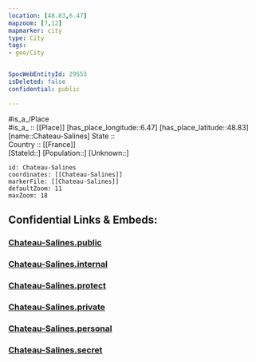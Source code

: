 ```yaml
---
location: [48.83,6.47] 
mapzoom: [7,12] 
mapmarker: city 
type: City
tags:
- geo/City


SpocWebEntityId: 29553
isDeleted: false
confidential: public

---
```

#is_a_/Place  
#is_a_ :: [[Place]] 
[has_place_longitude::6.47] 
[has_place_latitude::48.83] 
[name::Chateau-Salines] 
State ::  
Country :: [[France]]  
[StateId::] 
[Population::] 
[Unknown::] 


```leaflet
id: Chateau-Salines
coordinates: [[Chateau-Salines]] 
markerFile: [[Chateau-Salines]] 
defaultZoom: 11 
maxZoom: 18
```


## Confidential Links & Embeds: 

### [Chateau-Salines.public](/_public/\Earth\Continent\Europe\Europe~West\France\regions~France\Grand_Est\departments~Grand_Est\Moselle\communes~Moselle\Château-Salins\cities~Château-SalinsChateau-Salines.public.md) 

### [Chateau-Salines.internal](/_internal/\Earth\Continent\Europe\Europe~West\France\regions~France\Grand_Est\departments~Grand_Est\Moselle\communes~Moselle\Château-Salins\cities~Château-SalinsChateau-Salines.internal.md) 

### [Chateau-Salines.protect](/_protect/\Earth\Continent\Europe\Europe~West\France\regions~France\Grand_Est\departments~Grand_Est\Moselle\communes~Moselle\Château-Salins\cities~Château-SalinsChateau-Salines.protect.md) 

### [Chateau-Salines.private](/_private/\Earth\Continent\Europe\Europe~West\France\regions~France\Grand_Est\departments~Grand_Est\Moselle\communes~Moselle\Château-Salins\cities~Château-SalinsChateau-Salines.private.md) 

### [Chateau-Salines.personal](/_personal/\Earth\Continent\Europe\Europe~West\France\regions~France\Grand_Est\departments~Grand_Est\Moselle\communes~Moselle\Château-Salins\cities~Château-SalinsChateau-Salines.personal.md) 

### [Chateau-Salines.secret](/_secret/\Earth\Continent\Europe\Europe~West\France\regions~France\Grand_Est\departments~Grand_Est\Moselle\communes~Moselle\Château-Salins\cities~Château-SalinsChateau-Salines.secret.md)

